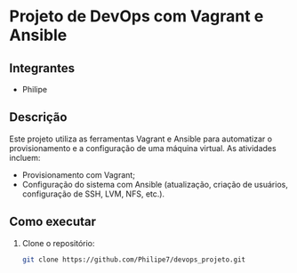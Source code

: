 # Projeto de DevOps com Vagrant e Ansible

## Integrantes
- Philipe

## Descrição
Este projeto utiliza as ferramentas Vagrant e Ansible para automatizar o provisionamento e a configuração de uma máquina virtual. As atividades incluem:
- Provisionamento com Vagrant;
- Configuração do sistema com Ansible (atualização, criação de usuários, configuração de SSH, LVM, NFS, etc.).

## Como executar
1. Clone o repositório:
   ```bash
   git clone https://github.com/Philipe7/devops_projeto.git

